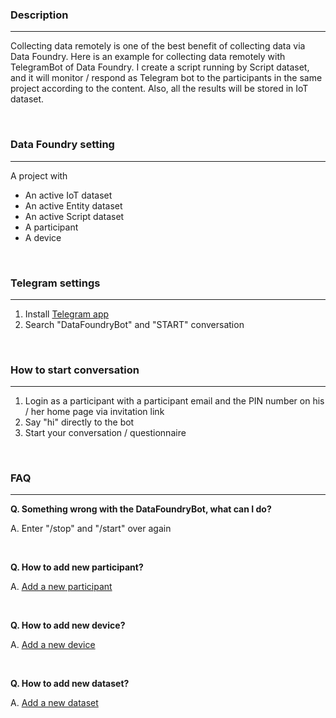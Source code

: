 ### **Description**
---
Collecting data remotely is one of the best benefit of collecting data via Data Foundry. Here is an example for collecting data remotely with TelegramBot of Data Foundry. I create a script running by Script dataset, and it will monitor / respond as Telegram bot to the participants in the same project according to the content. Also, all the results will be stored in IoT dataset.

<br>

### **Data Foundry setting**
---
A project with
  - An active IoT dataset
  - An active Entity dataset
  - An active Script dataset
  - A participant
  - A device

<br>

### **Telegram settings**
---
1. Install [Telegram app](https://telegram.org/)
2. Search "DataFoundryBot" and "START" conversation

<br>

### **How to start conversation**
---
1. Login as a participant with a participant email and the PIN number on his / her home page via invitation link
2. Say "hi" directly to the bot
3. Start your conversation / questionnaire

<br>

### **FAQ**
---
**Q. Something wrong with the DataFoundryBot, what can I do?**

A. Enter "/stop" and "/start" over again

<br>

**Q. How to add new participant?**

A. [Add a new participant](https://data.id.tue.nl/documentation/add-participant)

<br>

**Q. How to add new device?**

A. [Add a new device](https://data.id.tue.nl/documentation/add-device)

<br>

**Q. How to add new dataset?**

A. [Add a new dataset](https://data.id.tue.nl/documentation/add-dataset)
